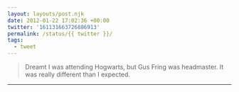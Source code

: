 ```yaml
---
layout: layouts/post.njk
date: 2012-01-22 17:02:36 +00:00
twitter: '161131663726886913'
permalink: /status/{{ twitter }}/
tags: 
  - tweet
---
```


> Dreamt I was attending Hogwarts, but Gus Fring was headmaster. It was really different than I expected.

---
